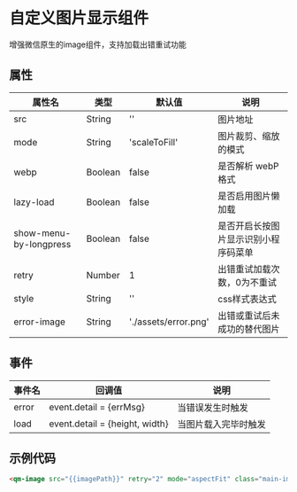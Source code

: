 # 自定义图片显示组件
增强微信原生的image组件，支持加载出错重试功能

## 属性

| 属性名                 | 类型    | 默认值        | 说明                                 |
| ---------------------- | ------- | ------------- | ------------------------------------ |
| src                    | String  | ''            | 图片地址                             |
| mode                   | String  | 'scaleToFill' | 图片裁剪、缩放的模式                 |
| webp                   | Boolean | false         | 是否解析 webP 格式                   |
| lazy-load              | Boolean | false         | 是否启用图片懒加载                   |
| show-menu-by-longpress | Boolean | false         | 是否开启长按图片显示识别小程序码菜单 |
| retry                  | Number  | 1             | 出错重试加载次数，0为不重试          |
| style                  | String  | ''            | css样式表达式                        |
| error-image            | String  | './assets/error.png'   | 出错或重试后未成功的替代图片         |

## 事件

| 事件名 | 回调值                         | 说明                 |
| ------ | ------------------------------ | -------------------- |
| error  | event.detail = {errMsg}        | 当错误发生时触发     |
| load   | event.detail = {height, width} | 当图片载入完毕时触发 |

## 示例代码

```html
<qm-image src="{{imagePath}}" retry="2" mode="aspectFit" class="main-img" style="width:200rpx;height:200rpx;"></qm-image>
```

